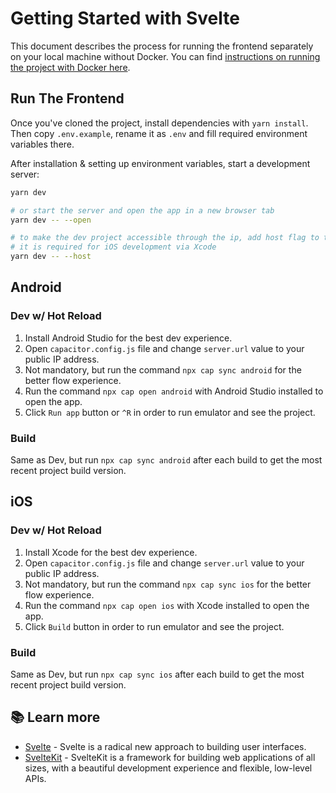 # Getting Started with Svelte

This document describes the process for running the frontend separately on your local machine without Docker. You can find [instructions on running the project with Docker here](../documentation/docker-setup-guide.md).

## Run The Frontend

Once you've cloned the project, install dependencies with `yarn install`. Then copy `.env.example`, rename it as `.env` and fill required environment variables there.

After installation & setting up environment variables, start a development server:

```bash
yarn dev

# or start the server and open the app in a new browser tab
yarn dev -- --open

# to make the dev project accessible through the ip, add host flag to the commamd
# it is required for iOS development via Xcode
yarn dev -- --host
```

## Android

### Dev w/ Hot Reload

1. Install Android Studio for the best dev experience.
2. Open `capacitor.config.js` file and change `server.url` value to your public IP address.
3. Not mandatory, but run the command `npx cap sync android` for the better flow experience.
4. Run the command `npx cap open android` with Android Studio installed to open the app.
5. Click `Run app` button or `^R` in order to run emulator and see the project.

### Build

Same as Dev, but run `npx cap sync android` after each build to get the most recent project build version.

## iOS

### Dev w/ Hot Reload

1. Install Xcode for the best dev experience.
2. Open `capacitor.config.js` file and change `server.url` value to your public IP address.
3. Not mandatory, but run the command `npx cap sync ios` for the better flow experience.
4. Run the command `npx cap open ios` with Xcode installed to open the app.
5. Click `Build` button in order to run emulator and see the project.

### Build

Same as Dev, but run `npx cap sync ios` after each build to get the most recent project build version.

## 📚 Learn more

- [Svelte](https://svelte.dev/) - Svelte is a radical new approach to building user interfaces.
- [SvelteKit](https://kit.svelte.dev/) - SvelteKit is a framework for building web applications of all sizes, with a beautiful development experience and flexible, low-level APIs.
